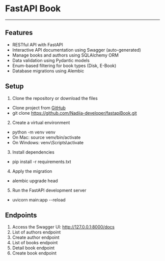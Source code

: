 # FastAPI Book
___
## Features 
- RESTful API with FastAPI
- Interactive API documentation using Swagger (auto-generated)
- Manage books and authors using SQLAlchemy ORM
- Data validation using Pydantic models
- Enum-based filtering for book types (Disk, E-Book)
- Database migrations using Alembic

## Setup
1. Clone the repository or download the files
- Clone project from [GitHub](https://github.com/Nadiia-developer/fastapiBook.git)
- git clone https://github.com/Nadiia-developer/fastapiBook.git

2. Create a virtual environment
- python -m venv venv
- On Mac: source venv/bin/activate 
- On Windows: venv\Scripts\activate

3. Install dependencies
- pip install -r requirements.txt

4. Apply the migration
- alembic upgrade head

5. Run the FastAPI development server
- uvicorn main:app --reload

## Endpoints
1. Access the Swagger UI: http://127.0.0.1:8000/docs
2. List of authors endpoint
3. Create author endpoint
4. List of books endpoint
5. Detail book endpoint
6. Create book endpoint